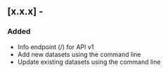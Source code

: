 ## [x.x.x] -

### Added
- Info endpoint (/) for API v1
- Add new datasets using the command line
- Update existing datasets using the command line

